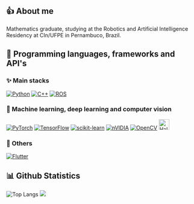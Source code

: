 ## 👍 About me

Mathematics graduate, studying at the Robotics and Artificial Intelligence Residency at CIn/UFPE in Pernambuco, Brazil.


## 🔨 Programming languages, frameworks and API's

### ✨ Main stacks
[![Python](https://img.shields.io/badge/python-3670A0?style=for-the-badge&logo=python&logoColor=ffdd54)](https://www.python.org/)
[![C++](https://img.shields.io/badge/c++-%2300599C.svg?style=for-the-badge&logo=c%2B%2B&logoColor=white)](https://en.wikipedia.org/wiki/C%2B%2B)
[![ROS](https://img.shields.io/badge/ros-%230A0FF9.svg?style=for-the-badge&logo=ros&logoColor=white)](https://www.ros.org/)
### 🤖 Machine learning, deep learning and computer vision
[![PyTorch](https://img.shields.io/badge/PyTorch-%23EE4C2C.svg?style=for-the-badge&logo=PyTorch&logoColor=white)](https://pytorch.org/)
[![TensorFlow](https://img.shields.io/badge/TensorFlow-%23FF6F00.svg?style=for-the-badge&logo=TensorFlow&logoColor=white)](https://www.tensorflow.org/)
[![scikit-learn](https://img.shields.io/badge/scikit--learn-%23F7931E.svg?style=for-the-badge&logo=scikit-learn&logoColor=white)](https://scikit-learn.org/stable/)
[![nVIDIA](https://img.shields.io/badge/cuda-000000.svg?style=for-the-badge&logo=nVIDIA&logoColor=green)](https://developer.nvidia.com/cuda-toolkit)
[![OpenCV](https://img.shields.io/badge/opencv-%23white.svg?style=for-the-badge&logo=opencv&logoColor=white)](https://opencv.org/)
<a href="https://halide-lang.org" target="_blank">
  <img src="https://img.shields.io/badge/Halide-blue?logo=c%2B%2B&logoColor=white" alt="Halide" height="28">
</a>
### 🌙 Others
[![Flutter](https://img.shields.io/badge/Flutter-%2302569B.svg?style=for-the-badge&logo=Flutter&logoColor=white)](https://flutter.dev/)

## 📊 Github Statistics

 ![Top Langs](https://github-readme-stats.vercel.app/api/top-langs/?username=dvccs99&theme=dark&layout=compact)  ![](https://github-readme-streak-stats.herokuapp.com/?user=dvccs99&theme=dark&hide_border=false)<br/>

